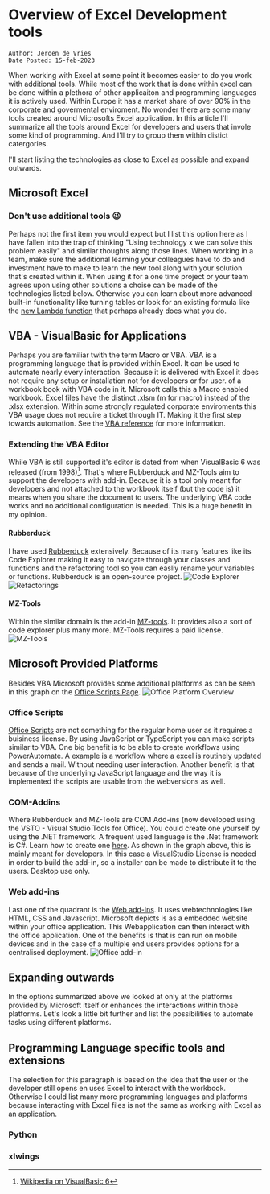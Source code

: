 # Overview of Excel Development tools

```{note}
Author: Jeroen de Vries  
Date Posted: 15-feb-2023
```


When working with Excel at some point it becomes easier to do you work with additional tools. While most of the work that is done within excel can be done within a plethora of other applicaiton and programming languages it is actively used. Within Europe it has a market share of over 90% in the corporate and govermental enviroment. No wonder there are some many tools created around Microsofts Excel application. In this article I'll summarize all the tools around Excel for developers and users that invole some kind of programming. And I'll try to group them within distict catergories. 

I'll start listing the technologies as close to Excel as possible and expand outwards.

## Microsoft Excel
### Don't use additional tools 😉
Perhaps not the first item you would expect but I list this option here as I have fallen into the trap of thinking "Using technology x we can solve this problem easily" and similar thoughts along those lines. When working in a team, make sure the additional learning your colleagues have to do and investment have to make to learn the new tool along with your solution that's created within it. When using it for a one time project or your team agrees upon using other solutions a choise can be made of the technologies listed below. Otherwise you can learn about more advanced built-in functionality like turning tables or look for an existing formula like the [new Lambda function](https://support.microsoft.com/en-us/office/lambda-function-bd212d27-1cd1-4321-a34a-ccbf254b8b67) that perhaps already does what you do. 

## VBA - VisualBasic for Applications
Perhaps you are familiar twith the term Macro or VBA. VBA is a programming language that is provided within Excel. It can be used to automate nearly every interaction. Because it is delivered with Excel it does not require any setup or installation not for developers or for user.  of a workbook book with VBA code in it. Microsoft calls this a Macro enabled workbook. Excel files have the distinct .xlsm (m for macro) instead of the .xlsx extension. Within some strongly regulated corporate enviroments this VBA usage does not require a ticket through IT. Making it the first step towards automation. 
See the [VBA reference](https://learn.microsoft.com/en-us/office/vba/) for more information.

### Extending the VBA Editor
While VBA is still supported it's editor is dated from when VisualBasic 6 was released (from 1998)[^wiki_vb6]. That's where Rubberduck and MZ-Tools aim to support the developers with add-in. Because it is a tool only meant for developers and not attached to the workbook itself (but the code is) it means when you share the document to users. The underlying VBA code works and no additional configuration is needed. This is a huge benefit in my opinion. 


#### Rubberduck
 I have used [Rubberduck](https://rubberduckvba.com) extensively. Because of its many features like its Code Explorer making it easy to navigate through your classes and functions and the refactoring tool so you can easliy rename your variables or functions. Rubberduck is an open-source project. 
![Code Explorer](../img/rd_code-explorer-highlight.png)
![Refactorings](../img/rd_refactorings-highlight.png)


#### MZ-Tools
Within the similar domain is the add-in [MZ-tools](https://www.mztools.com). It provides also a sort of code explorer plus many more. MZ-Tools requires a paid license. 
![MZ-Tools](../img/mztools8vba_original.png)

## Microsoft Provided Platforms 
Besides VBA Microsoft provides some additional platforms as can be seen in this graph on the [Office Scripts Page](https://learn.microsoft.com/en-us/office/dev/scripts/resources/add-ins-differences).
![Office Platform Overview](../img/ms_office-programmability-diagram.png)

### Office Scripts
[Office Scripts](https://learn.microsoft.com/en-us/office/dev/scripts/overview/excel) are not something for the regular home user as it requires a buisiness license. By using JavaScript or TypeScript you can make scripts similar to VBA. One big benefit is to be able to create workflows using PowerAutomate. A example is a workflow where a excel is routinely updated and sends a mail. Without needing user interaction. Another benefit is that because of the underlying JavaScript language and the way it is implemented the scripts are usable from the webversions as well. 

### COM-Addins 
Where Rubberduck and MZ-Tools are COM Add-ins (now developed using the VSTO - Visual Studio Tools for Office). You could create one yourself by using the .NET framework. A frequent used language is the .Net framework is C#. Learn how to create one [here](https://learn.microsoft.com/en-us/visualstudio/vsto/create-vsto-add-ins-for-office-by-using-visual-studio?view=vs-2022). As shown in the graph above, this is mainly meant for developers. In this case a VisualStudio License is needed in order to build the add-in, so a installer can be made to distribute it to the users. Desktop use only.

### Web add-ins 
Last one of the quadrant is the [Web add-ins](https://learn.microsoft.com/en-us/office/dev/add-ins/). It uses webtechnologies like HTML, CSS and Javascript. Microsoft depicts is as a embedded website within your office application. This Webapplication can then interact with the office application. One of the benefits is that is can run on mobile devices and in the case of a multiple end users provides options for a centralised deployment. 
![Office add-in](../img/ms_addins-overview.png)

## Expanding outwards
In the options summarized above we looked at only at the platforms provided by Microsoft itself or enhances the interactions within those platforms. Let's look a little bit further and list the possibilities to automate tasks using different platforms. 

## Programming Language specific tools and extensions
The selection for this paragraph is based on the idea that the user or the developer still opens en uses Excel to interact with the workbook. Otherwise I could list many more programming languages and platforms because interacting with Excel files is not the same as working with Excel as an application. 


### Python
### xlwings









[^wiki_vb6]: [Wikipedia on VisualBasic 6](https://en.wikipedia.org/wiki/Visual_Basic_(classic))


